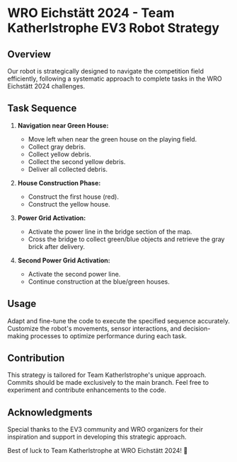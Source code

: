 # WRO Eichstätt 2024 - Team Katherlstrophe EV3 Robot Strategy

## Overview
Our robot is strategically designed to navigate the competition field efficiently, following a systematic approach to complete tasks in the WRO Eichstätt 2024 challenges.

## Task Sequence
1. **Navigation near Green House:**
   - Move left when near the green house on the playing field.
   - Collect gray debris.
   - Collect yellow debris.
   - Collect the second yellow debris.
   - Deliver all collected debris.

2. **House Construction Phase:**
   - Construct the first house (red).
   - Construct the yellow house.

3. **Power Grid Activation:**
   - Activate the power line in the bridge section of the map.
   - Cross the bridge to collect green/blue objects and retrieve the gray brick after delivery.

4. **Second Power Grid Activation:**
   - Activate the second power line.
   - Continue construction at the blue/green houses.

## Usage
Adapt and fine-tune the code to execute the specified sequence accurately. Customize the robot's movements, sensor interactions, and decision-making processes to optimize performance during each task.

## Contribution
This strategy is tailored for Team Katherlstrophe's unique approach. Commits should be made exclusively to the main branch. Feel free to experiment and contribute enhancements to the code.

## Acknowledgments
Special thanks to the EV3 community and WRO organizers for their inspiration and support in developing this strategic approach.

Best of luck to Team Katherlstrophe at WRO Eichstätt 2024! 🤖